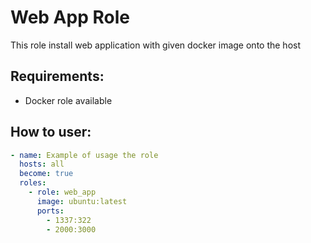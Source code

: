 # Web App Role
This role install web application with given docker image onto the host

## Requirements:
- Docker role available

## How to user:
```main.yaml
- name: Example of usage the role
  hosts: all
  become: true
  roles:
    - role: web_app
      image: ubuntu:latest
      ports:
        - 1337:322
        - 2000:3000
```